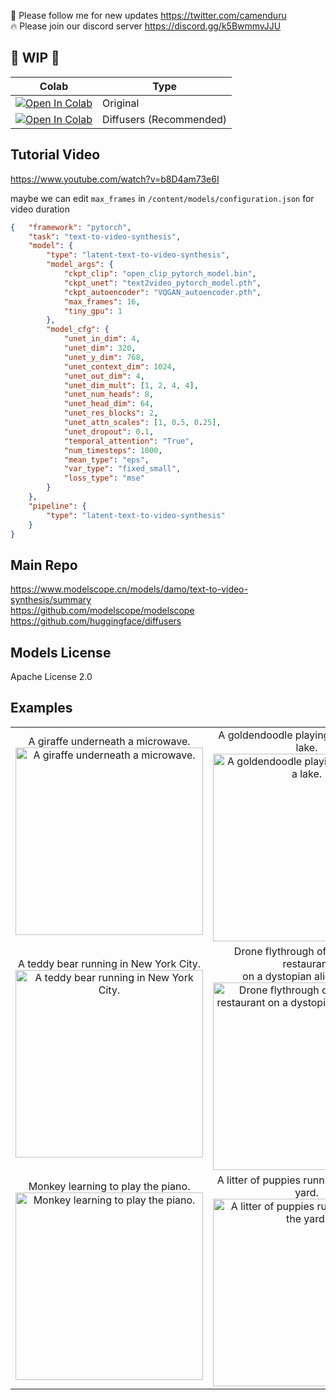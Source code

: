 🐣 Please follow me for new updates https://twitter.com/camenduru <br />
🔥 Please join our discord server https://discord.gg/k5BwmmvJJU

## 🚦 WIP 🚦

| Colab | Type
| --- | --- |
[![Open In Colab](https://colab.research.google.com/assets/colab-badge.svg)](https://colab.research.google.com/github/camenduru/text-to-video-synthesis-colab/blob/main/text_to_video_synthesis.ipynb) | Original
[![Open In Colab](https://colab.research.google.com/assets/colab-badge.svg)](https://colab.research.google.com/github/camenduru/text-to-video-synthesis-colab/blob/main/text_to_video_synthesis_diffusers.ipynb) | Diffusers (Recommended)

## Tutorial Video
https://www.youtube.com/watch?v=b8D4am73e6I

maybe we can edit `max_frames` in `/content/models/configuration.json` for video duration 
```json
{   "framework": "pytorch",
    "task": "text-to-video-synthesis",
    "model": {
        "type": "latent-text-to-video-synthesis",
        "model_args": {
            "ckpt_clip": "open_clip_pytorch_model.bin",
            "ckpt_unet": "text2video_pytorch_model.pth",
            "ckpt_autoencoder": "VQGAN_autoencoder.pth",
            "max_frames": 16,
            "tiny_gpu": 1
        },
        "model_cfg": {
            "unet_in_dim": 4,
            "unet_dim": 320,
            "unet_y_dim": 768,
            "unet_context_dim": 1024,
            "unet_out_dim": 4,
            "unet_dim_mult": [1, 2, 4, 4],
            "unet_num_heads": 8,
            "unet_head_dim": 64,
            "unet_res_blocks": 2,
            "unet_attn_scales": [1, 0.5, 0.25],
            "unet_dropout": 0.1,
            "temporal_attention": "True",
            "num_timesteps": 1000,
            "mean_type": "eps",
            "var_type": "fixed_small",
            "loss_type": "mse"
        }
    },
    "pipeline": {
        "type": "latent-text-to-video-synthesis"
    }
}
```

## Main Repo
https://www.modelscope.cn/models/damo/text-to-video-synthesis/summary <br />
https://github.com/modelscope/modelscope <br />
https://github.com/huggingface/diffusers <br />

## Models License
Apache License 2.0

## Examples
<table><tbody><tr><td><center>
A giraffe underneath a microwave.
<br>
<img src="https://user-images.githubusercontent.com/54370274/226195676-edd1b5da-906c-445e-b6a5-612a4dbfb1fe.gif" alt="A giraffe underneath a microwave." style="width: 300px;">
</center></td><td><center>
A goldendoodle playing in a park by a lake.
<br>
<img src="https://user-images.githubusercontent.com/54370274/226195681-f54e38c2-1936-4153-b145-f238853a4df0.gif" alt="A goldendoodle playing in a park by a lake." style="width: 300px;">
</center></td><td><center>
A panda bear driving a car.
<br>
<img src="https://user-images.githubusercontent.com/54370274/226195685-e188e342-5c6d-4e68-ab3f-32e2d7d30e34.gif" alt="A panda bear driving a car." style="width: 300px;">
</center></td></tr><tr><td><center>
A teddy bear running in New York City.
<br>
<img src="https://user-images.githubusercontent.com/54370274/226195689-318e0e5e-ee14-4443-84a0-a3c8b07b8aed.gif" alt="A teddy bear running in New York City." style="width: 300px;">
</center></td><td><center>
Drone flythrough of a fast food restaurant 
<br>on a dystopian alien planet.
<br>
<img src="https://user-images.githubusercontent.com/54370274/226195692-0853b49a-9cd5-4f9b-84e6-2288632ca2f7.gif" alt="Drone flythrough of a fast food restaurant on a dystopian alien planet." style="width: 300px;">
</center></td><td><center>
A dog wearing a Superhero outfit with red cape 
<br>flying through the sky.
<br>
<img src="https://user-images.githubusercontent.com/54370274/226195699-14b16290-15e7-4577-aaae-ea16c15f44c3.gif" alt="A dog wearing a Superhero outfit with red cape flying through the sky." style="width: 300px;">
</center></td></tr><tr><td><center>
Monkey learning to play the piano.
<br>
<img src="https://user-images.githubusercontent.com/54370274/226195867-f6b079ff-ee1a-4dea-928c-dbf28d4a656e.gif" alt="Monkey learning to play the piano." style="width: 300px;">
</center></td><td><center>
A litter of puppies running through the yard.
<br>
<img src="https://user-images.githubusercontent.com/54370274/226195930-1fd957df-f403-4ae3-9a85-f4f954c82f5a.gif" alt="A litter of puppies running through the yard." style="width: 300px;">
</center></td><td><center>
Robot dancing in times square.
<br>
<img src="https://user-images.githubusercontent.com/54370274/226209983-eae320fc-078e-4e62-9989-d97beb9477eb.gif" alt="Robot dancing in times square." style="width: 300px;">
</center></td></tr></tbody></table>
